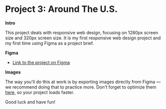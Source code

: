 # Project 3: Around The U.S.
  
**Intro**
  
This project deals with responsive web design, focusing on 1280px screen size and 320px screen size. It is my first responsive web design project and my first time using Figma as a project brief. 
  
**Figma**  
  
* [Link to the project on Figma](https://www.figma.com/file/ii4xxsJ0ghevUOcssTlHZv/Sprint-3%3A-Around-the-US?node-id=0%3A1)  
  
**Images**  
  
The way you'll do this at work is by exporting images directly from Figma — we recommend doing that to practice more. Don't forget to optimize them [here](https://tinypng.com/), so your project loads faster. 
  
Good luck and have fun!
